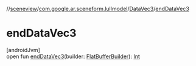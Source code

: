 //[sceneview](../../../index.md)/[com.google.ar.sceneform.lullmodel](../index.md)/[DataVec3](index.md)/[endDataVec3](end-data-vec3.md)

# endDataVec3

[androidJvm]\
open fun [endDataVec3](end-data-vec3.md)(builder: [FlatBufferBuilder](../../com.google.flatbuffers/-flat-buffer-builder/index.md)): [Int](https://kotlinlang.org/api/latest/jvm/stdlib/kotlin/-int/index.html)
